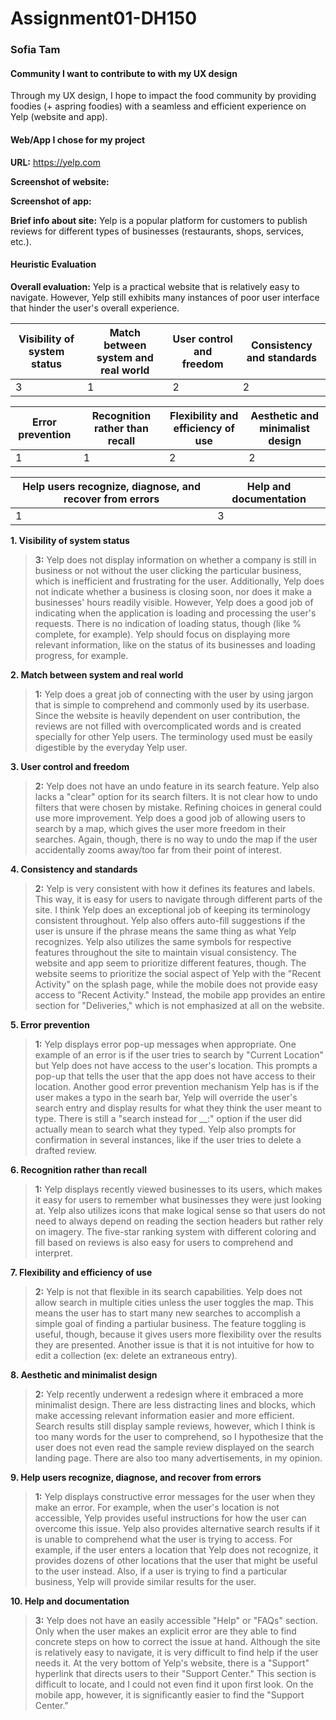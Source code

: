 # Assignment01-DH150
### Sofia Tam

#### Community I want to contribute to with my UX design
Through my UX design, I hope to impact the food community by providing foodies (+ aspring foodies) with a seamless and efficient experience on Yelp (website and app).

#### Web/App I chose for my project
**URL:** https://yelp.com

**Screenshot of website:** 

**Screenshot of app:** 

**Brief info about site:** Yelp is a popular platform for customers to publish reviews for different types of businesses (restaurants, shops, services, etc.).

#### Heuristic Evaluation

**Overall evaluation:** Yelp is a practical website that is relatively easy to navigate. However, Yelp still exhibits many instances of poor user interface that hinder the user's overall experience.

Visibility of system status | Match between system and real world | User control and freedom | Consistency and standards
--------------------------- | ----------------------------------- | ------------------------ | -------------------------
            3               |                  1                  |            2             |             2

Error prevention | Recognition rather than recall | Flexibility and efficiency of use | Aesthetic and minimalist design
---------------- | ------------------------------ | --------------------------------- | -------------------------------
       1         |               1                |                 2                 |                2

Help users recognize, diagnose, and recover from errors | Help and documentation
------------------------------------------------------- | ----------------------
                           1                            |            3


**1. Visibility of system status**
> **3:** Yelp does not display information on whether a company is still in business or not without the user clicking the particular business, which is inefficient and frustrating for the user. Additionally, Yelp does not indicate whether a business is closing soon, nor does it make a businesses' hours readily visible. However, Yelp does a good job of indicating when the application is loading and processing the user's requests. There is no indication of loading status, though (like % complete, for example). Yelp should focus on displaying more relevant information, like on the status of its businesses and loading progress, for example.

**2. Match between system and real world**
> **1:** Yelp does a great job of connecting with the user by using jargon that is simple to comprehend and commonly used by its userbase. Since the website is heavily dependent on user contribution, the reviews are not filled with overcomplicated words and is created specially for other Yelp users. The terminology used must be easily digestible by the everyday Yelp user.

**3. User control and freedom**
> **2:** Yelp does not have an undo feature in its search feature. Yelp also lacks a "clear" option for its search filters. It is not clear how to undo filters that were chosen by mistake. Refining choices in general could use more improvement. Yelp does a good job of allowing users to search by a map, which gives the user more freedom in their searches. Again, though, there is no way to undo the map if the user accidentally zooms away/too far from their point of interest.

**4. Consistency and standards**
> **2:** Yelp is very consistent with how it defines its features and labels. This way, it is easy for users to navigate through different parts of the site. I think Yelp does an exceptional job of keeping its terminology consistent throughout. Yelp also offers auto-fill suggestions if the user is unsure if the phrase means the same thing as what Yelp recognizes. Yelp also utilizes the same symbols for respective features throughout the site to maintain visual consistency. The website and app seem to prioritize different features, though. The website seems to prioritize the social aspect of Yelp with the "Recent Activity" on the splash page, while the mobile does not provide easy access to "Recent Activity." Instead, the mobile app provides an entire section for "Deliveries," which is not emphasized at all on the website.

**5. Error prevention**
> **1:** Yelp displays error pop-up messages when appropriate. One example of an error is if the user tries to search by "Current Location" but Yelp does not have access to the user's location. This prompts a pop-up that tells the user that the app does not have access to their location. Another good error prevention mechanism Yelp has is if the user makes a typo in the searh bar, Yelp will override the user's search entry and display results for what they think the user meant to type. There is still a "search instead for \_\_:" option if the user did actually mean to search what they typed. Yelp also prompts for confirmation in several instances, like if the user tries to delete a drafted review. 

**6. Recognition rather than recall**
> **1:** Yelp displays recently viewed businesses to its users, which makes it easy for users to remember what businesses they were just looking at. Yelp also utilizes icons that make logical sense so that users do not need to always depend on reading the section headers but rather rely on imagery. The five-star ranking system with different coloring and fill based on reviews is also easy for users to comprehend and interpret.

**7. Flexibility and efficiency of use**
> **2:** Yelp is not that flexible in its search capabilities. Yelp does not allow search in multiple cities unless the user toggles the map. This means the user has to start many new searches to accomplish a simple goal of finding a partiular business. The feature toggling is useful, though, because it gives users more flexibility over the results they are presented. Another issue is that it is not intuitive for how to edit a collection (ex: delete an extraneous entry).

**8. Aesthetic and minimalist design**
> **2:** Yelp recently underwent a redesign where it embraced a more minimalist design. There are less distracting lines and blocks, which make accessing relevant information easier and more efficient. Search results still display sample reviews, however, which I think is too many words for the user to comprehend, so I hypothesize that the user does not even read the sample review displayed on the search landing page. There are also too many advertisements, in my opinion.

**9. Help users recognize, diagnose, and recover from errors**
> **1:** Yelp displays constructive error messages for the user when they make an error. For example, when the user's location is not accessible, Yelp provides useful instructions for how the user can overcome this issue. Yelp also provides alternative search results if it is unable to comprehend what the user is trying to access. For example, if the user enters a location that Yelp does not recognize, it provides dozens of other locations that the user that might be useful to the user instead. Also, if a user is trying to find a particular business, Yelp will provide similar results for the user.

**10. Help and documentation**
> **3:** Yelp does not have an easily accessible "Help" or "FAQs" section. Only when the user makes an explicit error are they able to find concrete steps on how to correct the issue at hand. Although the site is relatively easy to navigate, it is very difficult to find help if the user needs it. At the very bottom of Yelp's website, there is a "Support" hyperlink that directs users to their "Support Center." This section is difficult to locate, and I could not even find it upon first look. On the mobile app, however, it is significantly easier to find the "Support Center."
